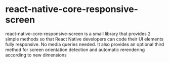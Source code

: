 # react-native-core-responsive-screen
react-native-core-responsive-screen is a small library that provides 2 simple methods so that React Native developers can code their UI elements fully responsive. No media queries needed.  It also provides an optional third method for screen orientation detection and automatic rerendering according to new dimensions
